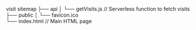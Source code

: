 visit sitemap
├── api
│   └── getVisits.js    // Serverless function to fetch visits
├── public
│   └── favicon.ico    
└── index.html          // Main HTML page
